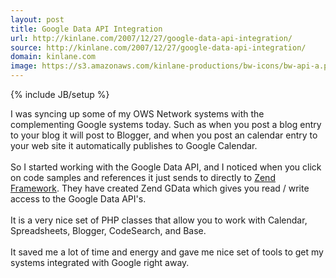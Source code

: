 ```yaml
---
layout: post
title: Google Data API Integration
url: http://kinlane.com/2007/12/27/google-data-api-integration/
source: http://kinlane.com/2007/12/27/google-data-api-integration/
domain: kinlane.com
image: https://s3.amazonaws.com/kinlane-productions/bw-icons/bw-api-a.png
---
```

{% include JB/setup %}<p>
     I was syncing up some of my OWS Network systems with the complementing Google systems today. Such as when you post a blog entry to your blog it will post to Blogger, and when you post an calendar entry to your web site it automatically publishes to Google Calendar.
     <br />
     <br />
     So I started working with the Google Data API, and I noticed when you click on code samples and references it just sends to directly to <a href="http://framework.zend.com/download/gdata">Zend Framework</a>. They have created Zend GData which gives you read / write access to the Google Data API's.
     <br />
     <br />
     It is a very nice set of PHP classes that allow you to work with Calendar, Spreadsheets, Blogger, CodeSearch, and Base.
     <br />
     <br />
     It saved me a lot of time and energy and gave me nice set of tools to get my systems integrated with Google right away.
</p>